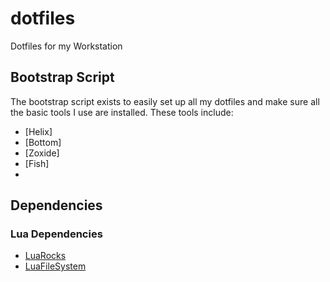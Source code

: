 # dotfiles
Dotfiles for my Workstation

## Bootstrap Script

The bootstrap script exists to easily set up all my dotfiles and make sure all the basic tools I use are installed.
These tools include:

- [Helix]
- [Bottom]
- [Zoxide]
- [Fish]
- 

## Dependencies

### Lua Dependencies

- [LuaRocks](https://luarocks.org/)
- [LuaFileSystem](https://keplerproject.github.io/luafilesystem/)